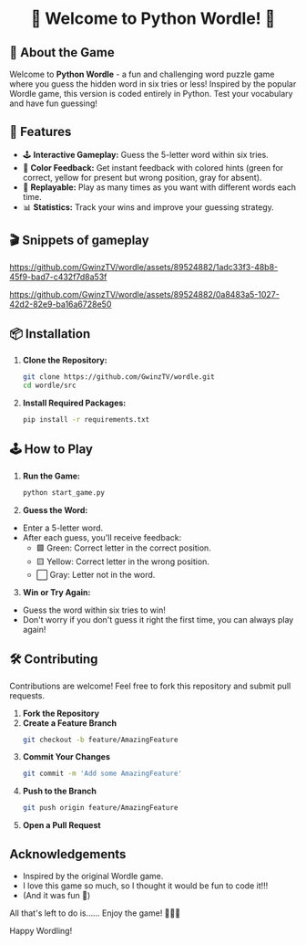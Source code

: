 <h1 align="center">🎉 Welcome to Python Wordle! 🎉 </h1>

## 📜 About the Game
Welcome to **Python Wordle** - a fun and challenging word puzzle game where you guess the hidden word in six tries or less! Inspired by the popular Wordle game, this version is coded entirely in Python. Test your vocabulary and have fun guessing!

## 🚀 Features
- 🕹️ **Interactive Gameplay:** Guess the 5-letter word within six tries.
- 🎨 **Color Feedback:** Get instant feedback with colored hints (green for correct, yellow for present but wrong position, gray for absent).
- 🔄 **Replayable:** Play as many times as you want with different words each time.
- 📊 **Statistics:** Track your wins and improve your guessing strategy.

## 🎬 Snippets of gameplay

https://github.com/GwinzTV/wordle/assets/89524882/1adc33f3-48b8-45f9-bad7-c432f7d8a53f

https://github.com/GwinzTV/wordle/assets/89524882/0a8483a5-1027-42d2-82e9-ba16a6728e50

## 📦 Installation
1. **Clone the Repository:**
   ```bash
   git clone https://github.com/GwinzTV/wordle.git
   cd wordle/src

2. **Install Required Packages:**
   ```bash
   pip install -r requirements.txt

## 🕹️ How to Play
1. **Run the Game:**
   ```bash
   python start_game.py

2. **Guess the Word:**
- Enter a 5-letter word.
- After each guess, you'll receive feedback:
    - 🟩 Green: Correct letter in the correct position.
    - 🟨 Yellow: Correct letter in the wrong position.
    - ⬜ Gray: Letter not in the word.

3. **Win or Try Again:**
- Guess the word within six tries to win!
- Don't worry if you don't guess it right the first time, you can always play again!

## 🛠️ Contributing
Contributions are welcome! Feel free to fork this repository and submit pull requests.

1. **Fork the Repository**
2. **Create a Feature Branch**
   ```bash
   git checkout -b feature/AmazingFeature

3. **Commit Your Changes**
   ```bash
   git commit -m 'Add some AmazingFeature'

4. **Push to the Branch**
   ```bash
   git push origin feature/AmazingFeature

5. **Open a Pull Request**

## Acknowledgements
- Inspired by the original Wordle game.
- I love this game so much, so I thought it would be fun to code it!!!
- (And it was fun 🤩)

All that's left to do is...... Enjoy the game! 🎉🎉🎉

Happy Wordling!
